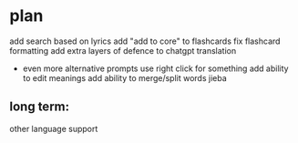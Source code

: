 # plan
add search based on lyrics
add "add to core" to flashcards
fix flashcard formatting
add extra layers of defence to chatgpt translation
 - even more alternative prompts
use right click for something
add ability to edit meanings
add ability to merge/split words
jieba

## long term:
other language support